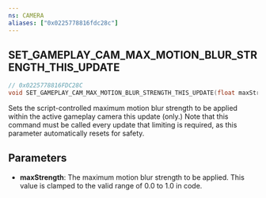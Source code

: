 ```yaml
---
ns: CAMERA
aliases: ["0x0225778816fdc28c"]
---
```

## SET_GAMEPLAY_CAM_MAX_MOTION_BLUR_STRENGTH_THIS_UPDATE

```c
// 0x0225778816FDC28C
void SET_GAMEPLAY_CAM_MAX_MOTION_BLUR_STRENGTH_THIS_UPDATE(float maxStrength);
```

Sets the script-controlled maximum motion blur strength to be applied within the active gameplay camera this update (only.) Note that this command must be called every update that limiting is required, as this parameter automatically resets for safety.


## Parameters
* **maxStrength**: The maximum motion blur strength to be applied. This value is clamped to the valid range of 0.0 to 1.0 in code.
